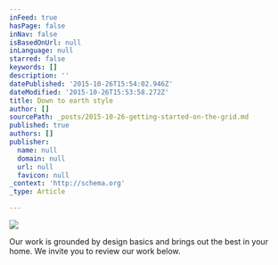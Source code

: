 ```yaml
---
inFeed: true
hasPage: false
inNav: false
isBasedOnUrl: null
inLanguage: null
starred: false
keywords: []
description: ''
datePublished: '2015-10-26T15:54:02.946Z'
dateModified: '2015-10-26T15:53:58.272Z'
title: Down to earth style
author: []
sourcePath: _posts/2015-10-26-getting-started-on-the-grid.md
published: true
authors: []
publisher:
  name: null
  domain: null
  url: null
  favicon: null
_context: 'http://schema.org'
_type: Article

---
```

![](https://the-grid-user-content.s3-us-west-2.amazonaws.com/ba1614c3-fd6e-4838-b910-1a28dba43824.JPG)

Our work is grounded by design basics and brings out the best in your home. We invite you to review our work below.